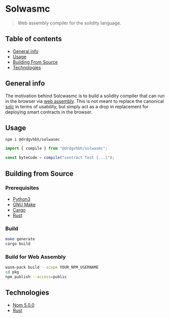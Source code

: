 # Solwasmc

> Web assembly compiler for the solidity language.

## Table of contents

- [General info](#general-info)
- [Usage](#usage)
- [Building From Source](#building-from-source)
- [Technologies](#technologies)

## General info

The motivation behind Solcwasmc is to build a solidity compiler that can run in the browser via [web assembly](https://webassembly.org/). This is not meant to replace the canonical [solc](https://github.com/ethereum/solidity.git) in terms of usability, but simply act as a drop in replacement for deploying smart contracts in the browser.

## Usage

`npm i @drdgvhbh/solwasmc`

```ts
import { compile } from "@drdgvhbh/solwasmc";

const byteCode = compile("contract Test {...}");
```

## Building from Source

### Prerequisites

- [Python3](https://www.python.org/downloads/)
- [GNU Make](https://www.gnu.org/software/make/)
- [Cargo](https://github.com/rust-lang/cargo)
- [Rust](https://www.rust-lang.org/)

### Build

```sh
make generate
cargo build
```

### Build for Web Assembly

```sh
wasm-pack build --scope YOUR_NPM_USERNAME
cd pkg
npm publish --access=public
```

## Technologies

- [Nom 5.0.0](https://docs.rs/nom/5.0.0/nom/)
- [Rust](https://www.rust-lang.org/)
